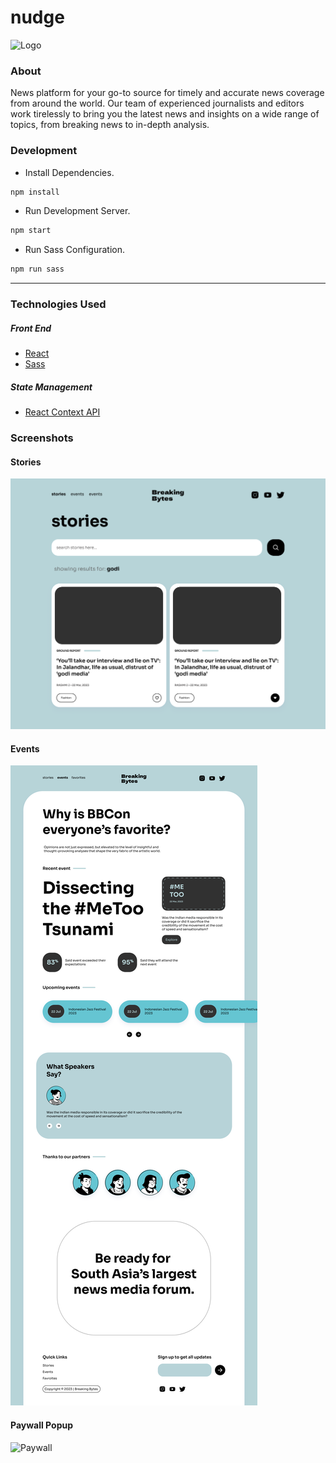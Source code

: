 # nudge

![Logo](./public/img/logo.png)

### About

News platform for your go-to source for timely and accurate news coverage from around the world. Our team of experienced journalists and editors work tirelessly to bring you the latest news and insights on a wide range of topics, from breaking news to in-depth analysis.

### Development

-   Install Dependencies.

```sh
npm install
```

-   Run Development Server.

```sh
npm start
```

-   Run Sass Configuration.

```sh
npm run sass
```

---

### Technologies Used

##### Front End

-   [React](https://reactjs.org)
-   [Sass](https://sass-lang.com/)

##### State Management

-   [React Context API](https://react.dev/learn/passing-data-deeply-with-context)

### Screenshots

#### Stories

![Stories](./designs/stories.png)

#### Events

![Events](./designs/events.png)

#### Paywall Popup

![Paywall](./designs/paywall.png)
